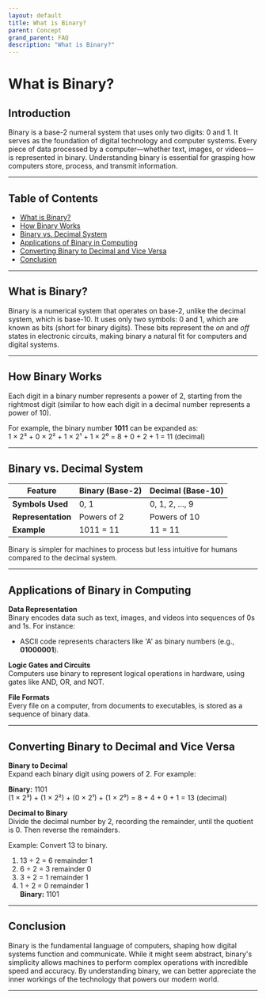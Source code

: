 ```yaml
---
layout: default
title: What is Binary?
parent: Concept
grand_parent: FAQ
description: "What is Binary?"
---
```


# What is Binary?

## **Introduction**

Binary is a base-2 numeral system that uses only two digits: 0 and 1. It serves as the foundation of digital technology
and computer systems. Every piece of data processed by a computer—whether text, images, or videos—is represented in
binary. Understanding binary is essential for grasping how computers store, process, and transmit information.

---

## **Table of Contents**

- [What is Binary?](#what-is-binary)
- [How Binary Works](#how-binary-works)
- [Binary vs. Decimal System](#binary-vs-decimal-system)
- [Applications of Binary in Computing](#applications-of-binary-in-computing)
- [Converting Binary to Decimal and Vice Versa](#converting-binary-to-decimal-and-vice-versa)
- [Conclusion](#conclusion)

---

## **What is Binary?**

Binary is a numerical system that operates on base-2, unlike the decimal system, which is base-10. It uses only two
symbols: 0 and 1, which are known as bits (short for binary digits). These bits represent the *on* and *off* states in
electronic circuits, making binary a natural fit for computers and digital systems.

---

## **How Binary Works**

Each digit in a binary number represents a power of 2, starting from the rightmost digit (similar to how each digit in a
decimal number represents a power of 10).

For example, the binary number **1011** can be expanded as:  
1 × 2³ + 0 × 2² + 1 × 2¹ + 1 × 2⁰ = 8 + 0 + 2 + 1 = 11 (decimal)

---

## **Binary vs. Decimal System**

| Feature            | Binary (Base-2) | Decimal (Base-10) |
|--------------------|-----------------|-------------------|
| **Symbols Used**   | 0, 1            | 0, 1, 2, ..., 9   |
| **Representation** | Powers of 2     | Powers of 10      |
| **Example**        | 1011 = 11       | 11 = 11           |

Binary is simpler for machines to process but less intuitive for humans compared to the decimal system.

---

## **Applications of Binary in Computing**

**Data Representation**  
Binary encodes data such as text, images, and videos into sequences of 0s and 1s. For instance:

- ASCII code represents characters like 'A' as binary numbers (e.g., **01000001**).

**Logic Gates and Circuits**  
Computers use binary to represent logical operations in hardware, using gates like AND, OR, and NOT.

**File Formats**  
Every file on a computer, from documents to executables, is stored as a sequence of binary data.

---

## **Converting Binary to Decimal and Vice Versa**

**Binary to Decimal**  
Expand each binary digit using powers of 2. For example:

**Binary:** 1101  
(1 × 2³) + (1 × 2²) + (0 × 2¹) + (1 × 2⁰) = 8 + 4 + 0 + 1 = 13 (decimal)

**Decimal to Binary**  
Divide the decimal number by 2, recording the remainder, until the quotient is 0. Then reverse the remainders.

Example: Convert 13 to binary.

1. 13 ÷ 2 = 6 remainder 1
2. 6 ÷ 2 = 3 remainder 0
3. 3 ÷ 2 = 1 remainder 1
4. 1 ÷ 2 = 0 remainder 1  
   **Binary:** 1101

---

## **Conclusion**

Binary is the fundamental language of computers, shaping how digital systems function and communicate. While it might
seem abstract, binary's simplicity allows machines to perform complex operations with incredible speed and accuracy. By
understanding binary, we can better appreciate the inner workings of the technology that powers our modern world.

---  